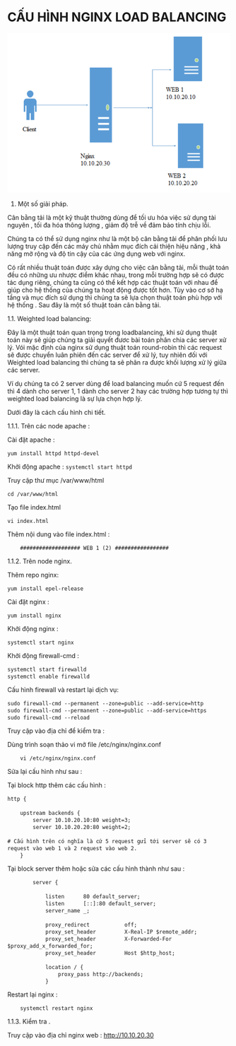 # CẤU HÌNH NGINX LOAD BALANCING  

<img src="../img/loadbalancing_1.png">  

1. Một số giải pháp.

Cân bằng tải là một kỹ thuật thường dùng để tối ưu hóa việc sử dụng tài nguyên , tối đa hóa thông lượng , giảm độ trễ về đảm bảo tính chịu lỗi.

Chúng ta có thể sử dụng nginx như là một bộ cân bằng tải để phân phối lưu lượng truy cập đến các máy chủ nhằm mục đích cải thiện hiệu năng , khả năng mở rộng và độ tin cậy của các ứng dụng web với nginx.

Có rất nhiều thuật toán được xây dựng cho việc cân bằng tải, mỗi thuật toán đều có những ưu nhược điểm khác nhau, trong mỗi trường hợp sẽ có được tác dụng riêng, chúng ta cũng có thể kết hợp các thuật toán với nhau để giúp cho hệ thống của chúng ta hoạt động được tốt hơn. Tùy vào cơ sở hạ tầng và mục đích sử dụng thì chúng ta sẽ lựa chọn thuật toán phù hợp với hệ thống . Sau đây là một số thuật toán cân bằng tải.
  

1.1. Weighted load balancing:
  

Đây là một thuật toán quan trọng trong loadbalancing, khi sử dụng thuật toán này sẽ giúp chúng ta giải quyết đươc bài toán phân chia các server xử lý. Vói mặc định của nginx sử dụng thuật toán round-robin thì các request sẽ được chuyển luân phiên đến các server để xử lý, tuy nhiên đối với Weighted load balancing thì chúng ta sẽ phân ra được khối lượng xử lý giữa các server.

Ví dụ chúng ta có 2 server dùng để load balancing muốn cứ 5 request đến thì 4 dành cho server 1, 1 dành cho server 2 hay các trường hợp tương tự thì weighted load balancing là sự lựa chọn hợp lý.

Dưới đây là cách cấu hình chi tiết.

1.1.1. Trên các node apache :

Cài đặt apache :
```
yum install httpd httpd-devel
```

Khởi động apache :
``
systemctl start httpd
``

Truy cập thư mục /var/www/html
```
cd /var/www/html
```

Tạo file index.html
```
vi index.html
```

Thêm nội dung vào file index.html :
```
    ################### WEB 1 (2) #################
```
1.1.2. Trên node nginx.

Thêm repo nginx:
```
yum install epel-release
```
Cài đặt nginx :
```
yum install nginx
```
Khởi động nginx :
```
systemctl start nginx
```
Khởi động firewall-cmd :
```
systemctl start firewalld
systemctl enable firewalld
```
Cấu hình firewall và restart lại dịch vụ:
```
sudo firewall-cmd --permanent --zone=public --add-service=http 
sudo firewall-cmd --permanent --zone=public --add-service=https
sudo firewall-cmd --reload
```
Truy cập vào địa chỉ để kiểm tra :  


Dùng trình soạn thảo vi mở file /etc/nginx/nginx.conf
```    
    vi /etc/nginx/nginx.conf 
```
Sửa lại cấu hình như sau :

Tại block http thêm các cấu hình :
```
http {

    upstream backends {
        server 10.10.20.10:80 weight=3;
        server 10.10.20.20:80 weight=2;

# Cấu hình trên có nghĩa là cứ 5 request gửi tới server sẽ có 3 request vào web 1 và 2 request vào web 2.
    }
```


Tại block server thêm hoặc sửa các cấu hình thành như sau :
```
        server {

            listen      80 default_server;
            listen      [::]:80 default_server;
            server_name _;

            proxy_redirect           off;
            proxy_set_header         X-Real-IP $remote_addr;
            proxy_set_header         X-Forwarded-For $proxy_add_x_forwarded_for;
            proxy_set_header         Host $http_host;

            location / {
                proxy_pass http://backends;
            }
```
Restart lại nginx :
```
    systemctl restart nginx 
```
1.1.3. Kiểm tra .

Truy cập vào địa chỉ nginx web : http://10.10.20.30

